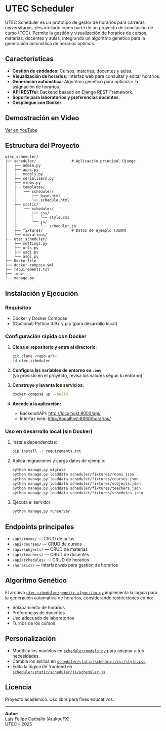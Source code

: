 # UTEC Scheduler

UTEC Scheduler es un prototipo de gestor de horarios para carreras universitarias, desarrollado como parte de un proyecto de conclusión de curso (TCC). Permite la gestión y visualización de horarios de cursos, materias, docentes y aulas, integrando un algoritmo genético para la generación automática de horarios óptimos.

## Características

- **Gestión de entidades**: Cursos, materias, docentes y aulas.
- **Visualización de horarios**: Interfaz web para consultar y editar horarios.
- **Generación automática**: Algoritmo genético para optimizar la asignación de horarios.
- **API RESTful**: Backend basado en Django REST Framework.
- **Soporte para laboratorios y preferencias docentes**.
- **Despliegue con Docker**.

## Demostración en Video

[Ver en YouTube](https://www.youtube.com/watch?v=U1Fy_rCTfVc)

## Estructura del Proyecto

```
utec_scheduler/
├── scheduler/                # Aplicación principal Django
│   ├── admin.py
│   ├── apps.py
│   ├── models.py
│   ├── serializers.py
│   ├── views.py
│   ├── templates/
│   │   └── scheduler/
│   │       ├── base.html
│   │       └── schedule.html
│   ├── static/
│   │   └── scheduler/
│   │       ├── css/
│   │       │   └── style.css
│   │       └── js/
│   │           └── scheduler.js
│   ├── fixtures/             # Datos de ejemplo (JSON)
│   └── migrations/
├── utec_scheduler/
│   ├── settings.py
│   ├── urls.py
│   ├── wsgi.py
│   └── asgi.py
├── Dockerfile
├── docker-compose.yml
├── requirements.txt
├── .env
└── manage.py
```

## Instalación y Ejecución

### Requisitos

- Docker y Docker Compose
- (Opcional) Python 3.9+ y pip (para desarrollo local)

### Configuración rápida con Docker

1. **Clona el repositorio y entra al directorio:**

   ```sh
   git clone <repo-url>
   cd utec_scheduler
   ```

2. **Configura las variables de entorno en `.env`**  
   (ya provisto en el proyecto, revisa los valores según tu entorno)

3. **Construye y levanta los servicios:**

   ```sh
   docker-compose up --build
   ```

4. **Accede a la aplicación:**
   - Backend/API: [http://localhost:8000/api/](http://localhost:8000/api/)
   - Interfaz web: [http://localhost:8000/horarios/](http://localhost:8000/horarios/)

### Uso en desarrollo local (sin Docker)

1. Instala dependencias:

   ```sh
   pip install -r requirements.txt
   ```

2. Aplica migraciones y carga datos de ejemplo:

   ```sh
   python manage.py migrate
   python manage.py loaddata scheduler/fixtures/rooms.json
   python manage.py loaddata scheduler/fixtures/courses.json
   python manage.py loaddata scheduler/fixtures/subjects.json
   python manage.py loaddata scheduler/fixtures/teachers.json
   python manage.py loaddata scheduler/fixtures/schedules.json
   ```

3. Ejecuta el servidor:

   ```sh
   python manage.py runserver
   ```

## Endpoints principales

- `/api/rooms/` — CRUD de aulas
- `/api/courses/` — CRUD de cursos
- `/api/subjects/` — CRUD de materias
- `/api/teachers/` — CRUD de docentes
- `/api/schedules/` — CRUD de horarios
- `/horarios/` — Interfaz web para gestión de horarios

## Algoritmo Genético

El archivo [`utec_scheduler/genetic_algorithm.py`](utec_scheduler/genetic_algorithm.py) implementa la lógica para la generación automática de horarios, considerando restricciones como:

- Solapamiento de horarios
- Preferencias de docentes
- Uso adecuado de laboratorios
- Turnos de los cursos

## Personalización

- Modifica los modelos en [`scheduler/models.py`](scheduler/models.py) para adaptar a tus necesidades.
- Cambia los estilos en [`scheduler/static/scheduler/css/style.css`](scheduler/static/scheduler/css/style.css).
- Edita la lógica de frontend en [`scheduler/static/scheduler/js/scheduler.js`](scheduler/static/scheduler/js/scheduler.js).

## Licencia

Proyecto académico. Uso libre para fines educativos.

---

**Autor:**  
Luis Felipe Carballo (ArukouFX)  
UTEC - 2025

